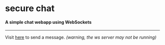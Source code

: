 secure chat
===========

#### A simple chat webapp using WebSockets

---

Visit [here](http://joeiddon.me/secure_chat) to send a message.
*(warning, the ws server may not be running)*
